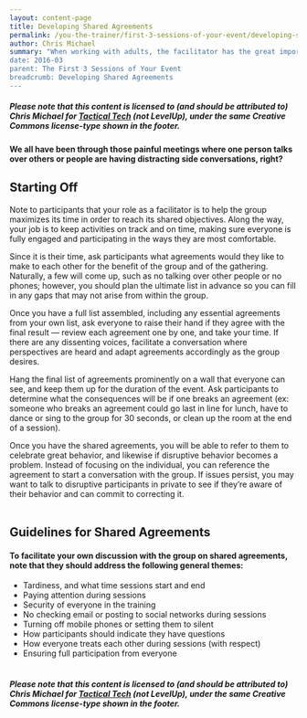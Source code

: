 ```yaml
---
layout: content-page
title: Developing Shared Agreements
permalink: /you-the-trainer/first-3-sessions-of-your-event/developing-shared-agreements/
author: Chris Michael
summary: "When working with adults, the facilitator has the great importance of recognizing everyone’s experience, expertise and autonomy. To help establish working agreements as to how the group should best collaborate and work together, you can crowd-source agreements, rather than prescribe them as ground rules. Though these are often referred to as “ground rules,” we place importance on the term “shared agreements.”
date: 2016-03
parent: The First 3 Sessions of Your Event
breadcrumb: Developing Shared Agreements
---
```

##### Please note that this content is licensed to (and should be attributed to) Chris Michael for [Tactical Tech](https://www.tacticaltech.org) (not LevelUp), under the same Creative Commons license-type shown in the footer.

#### We all have been through those painful meetings where one person talks over others or people are having distracting side conversations, right? 

## Starting Off
Note to participants that your role as a facilitator is to help the group maximizes its time in order to reach its shared objectives. Along the way, your job is to keep activities on track and on time, making sure everyone is fully engaged and participating in the ways they are most comfortable.

Since it is their time, ask participants what agreements would they like to make to each other for the benefit of the group and of the gathering. Naturally, a few will come up, such as no talking over other people or no phones; however, you should plan the ultimate list in advance so you can fill in any gaps that may not arise from within the group.

Once you have a full list assembled, including any essential agreements from your own list, ask everyone to raise their hand if they agree with the final result — review each agreement one by one, and take your time. If there are any dissenting voices, facilitate a conversation where perspectives are heard and adapt agreements accordingly as the group desires.

Hang the final list of agreements prominently on a wall that everyone can see, and keep them up for the duration of the event. Ask participants to determine what the consequences will be if one breaks an agreement (ex: someone who breaks an agreement could go last in line for lunch, have to dance or sing to the group for 30 seconds, or clean up the room at the end of a session).

Once you have the shared agreements, you will be able to refer to them to celebrate great behavior, and likewise if disruptive behavior becomes a problem. Instead of focusing on the individual, you can reference the agreement to start a conversation with the group. If issues persist, you may want to talk to disruptive participants in private to see if they’re aware of their behavior and can commit to correcting it.
<br><br>

## Guidelines for Shared Agreements

#### To facilitate your own discussion with the group on shared agreements, note that they should address the following general themes:

- Tardiness, and what time sessions start and end
- Paying attention during sessions
- Security of everyone in the training
- No checking email or posting to social networks during sessions
- Turning off mobile phones or setting them to silent
- How participants should indicate they have questions
- How everyone treats each other during sessions (with respect)
- Ensuring full participation from everyone
<br><br>

##### Please note that this content is licensed to (and should be attributed to) Chris Michael for [Tactical Tech](https://www.tacticaltech.org) (not LevelUp), under the same Creative Commons license-type shown in the footer.
<br><br>
